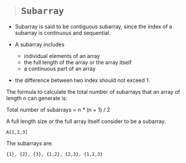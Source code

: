 > # **```Subarray```**

- Subarray is said to be contiguous subarray, since the index of a subarray is continuous and sequential.

- A subarray includes
  - individual elements of an array
  - the full length of the array or the array itself
  - a continuous part of an array

- the difference between two index should not exceed 1.

The formula to calculate the total number of subarrays that an array of length n can generate is:

Total number of subarrays = n * (n + 1) / 2

A full length size or the full array itself consider to be a subarray.

```
A[1,2,3]
```

The subarrays are:

```
{1}, {2}, {3}, {1,2}, {2,3}, {1,2,3}
```
